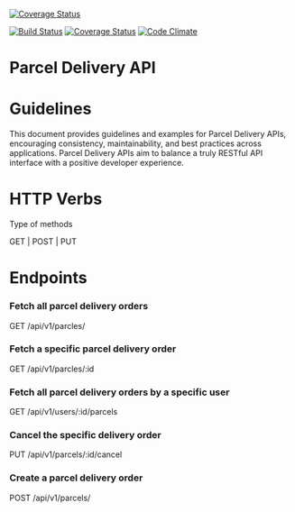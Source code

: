 <a href='https://coveralls.io/github/djallas/parcels-api'><img src='https://coveralls.io/repos/github/djallas/parcels-api/badge.svg' alt='Coverage Status' /></a>



[![Build Status](https://travis-ci.org/djallas/parcels-api.svg?branch=master)](https://travis-ci.org/djallas/parcels-api)
[![Coverage Status](https://coveralls.io/repos/github/djallas/parcels-api/badge.svg?branch=master)](https://coveralls.io/github/djallas/parcels-api?branch=master)
[![Code Climate](https://codeclimate.com/github/codeclimate/codeclimate/badges/gpa.svg)](https://codeclimate.com/github/djallas/parcels-api)


# Parcel Delivery API

# Guidelines

This document provides guidelines and examples for Parcel Delivery APIs, encouraging consistency, maintainability, and best practices across applications. Parcel Delivery APIs aim to balance a truly RESTful API interface with a positive developer experience.

# HTTP Verbs

Type of methods

GET | POST | PUT

# Endpoints

### Fetch all parcel delivery orders
GET /api/v1/parcles/

### Fetch a specific parcel delivery order
GET /api/v1/parcles/:id

### Fetch all parcel delivery orders by  a specific user
GET /api/v1/users/:id/parcels

### Cancel the specific delivery order
PUT /api/v1/parcels/:id/cancel

### Create a parcel delivery order
POST /api/v1/parcels/



